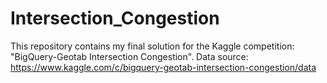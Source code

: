 # Intersection_Congestion
This repository contains my final solution for the Kaggle competition: "BigQuery-Geotab Intersection Congestion". 
Data source: https://www.kaggle.com/c/bigquery-geotab-intersection-congestion/data
